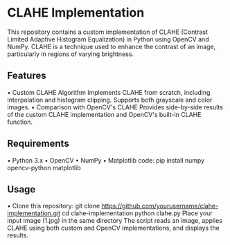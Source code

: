 # CLAHE Implementation
This repository contains a custom implementation of CLAHE (Contrast Limited Adaptive Histogram Equalization) in Python using OpenCV and NumPy. CLAHE is a technique used to enhance the contrast of an image, particularly in regions of varying brightness.

##  Features
• Custom CLAHE Algorithm
Implements CLAHE from scratch, including interpolation and histogram clipping.
Supports both grayscale and color images.
• Comparison with OpenCV's CLAHE
Provides side-by-side results of the custom CLAHE implementation and OpenCV's built-in CLAHE function.

##  Requirements
• Python 3.x
• OpenCV
• NumPy
• Matplotlib
code: pip install numpy opencv-python matplotlib

## Usage
•  Clone this repository:
git clone https://github.com/yourusername/clahe-implementation.git
cd clahe-implementation
python clahe.py
Place your input image (1.jpg) in the same directory
The script reads an image, applies CLAHE using both custom and OpenCV implementations, and displays the results.

